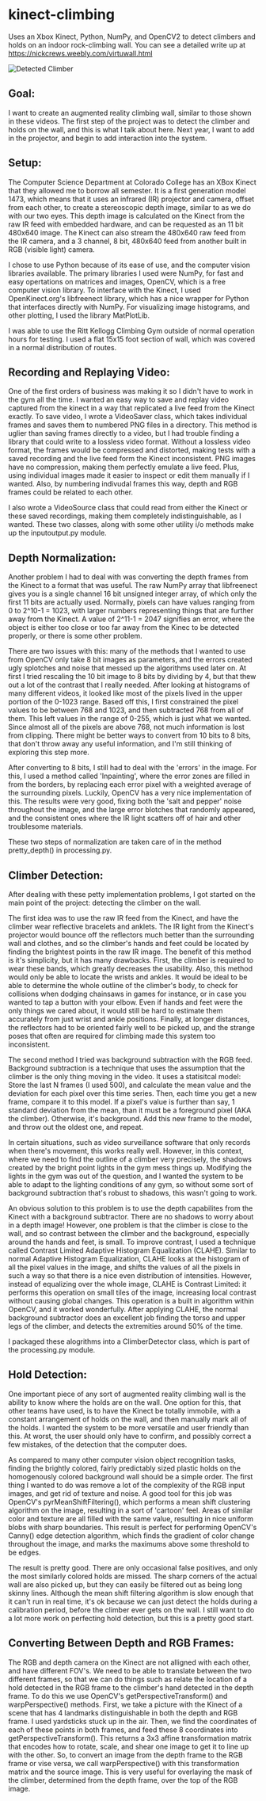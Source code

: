 # kinect-climbing

Uses an Xbox Kinect, Python, NumPy, and OpenCV2 to detect climbers and holds on an indoor rock-climbing wall. You can see a detailed write up at https://nickcrews.weebly.com/virtuwall.html

![Detected Climber](examples/climber_outline.png)

## Goal:

I want to create an augmented reality climbing wall, similar to those shown in these videos. The first step of the project was to detect the climber and holds on the wall, and this is what I talk about here. Next year, I want to add in the projector, and begin to add interaction into the system.

## Setup:

The Computer Science Department at Colorado College has an XBox Kinect that they allowed me to borrow all semester. It is a first generation model 1473, which means that it uses an infrared (IR) projector and camera, offset from each other, to create a stereoscopic depth image, similar to as we do with our two eyes. This depth image is calculated on the Kinect from the raw IR feed with embedded hardware, and can be requested as an 11 bit 480x640 image. The Kinect can also stream the 480x640 raw feed from the IR camera, and a 3 channel, 8 bit, 480x640 feed from another built in RGB (visible light) camera.

I chose to use Python because of its ease of use, and the computer vision libraries available. The primary libraries I used were NumPy, for fast and easy opertations on matrices and images, OpenCV, which is a free computer vision library. To interface with the Kinect, I used OpenKinect.org's libfreenect library, which has a nice wrapper for Python that interfaces directly with NumPy. For visualizing image histograms, and other plotting, I used the library MatPlotLib.

I was able to use the Ritt Kellogg Climbing Gym outside of normal operation hours for testing. I used a flat 15x15 foot section of wall, which was covered in a normal distribution of routes.

## Recording and Replaying Video:

One of the first orders of business was making it so I didn't have to work in the gym all the time. I wanted an easy way to save and replay video captured from the kinect in a way that replicated a live feed from the Kinect exactly. To save video, I wrote a VideoSaver class, which takes individual frames and saves them to numbered PNG files in a directory. This method is uglier than saving frames directly to a video, but I had trouble finding a library that could write to a lossless video format. Without a lossless video format, the frames would be compressed and distorted, making tests with a saved recording and the live feed form the Kinect inconsistent. PNG images have no compression, making them perfectly emulate a live feed. Plus, using individual images made it easier to inspect or edit them manually if I wanted. Also, by numbering indivudal frames this way, depth and RGB frames could be related to each other.

I also wrote a VideoSource class that could read from either the Kinect or these saved recordings, making them completely indistinguishable, as I wanted. These two classes, along with some other utility i/o methods make up the inputoutput.py module.

## Depth Normalization:

Another problem I had to deal with was converting the depth frames from the Kinect to a format that was useful. The raw NumPy array that libfreenect gives you is a single channel 16 bit unsigned integer array, of which only the first 11 bits are actually used. Normally, pixels can have values ranging from 0 to 2^10-1 = 1023, with larger numbers representing things that are further away from the Kinect. A value of 2^11-1 = 2047 signifies an error, where the object is either too close or too far away from the Kinec to be detected properly, or there is some other problem.

There are two issues with this: many of the methods that I wanted to use from OpenCV only take 8 bit images as parameters, and the errors created ugly splotches and noise that messed up the algorithms used later on. At first I tried rescaling the 10 bit image to 8 bits by dividing by 4, but that thew out a lot of the contrast that I really needed. After looking at histograms of many different videos, it looked like most of the pixels lived in the upper portion of the 0-1023 range. Based off this, I first constrained the pixel values to be between 768 and 1023, and then subtracted 768 from all of them. This left values in the range of 0-255, which is just what we wanted. Since almost all of the pixels are above 768, not much information is lost from clipping. There might be better ways to convert from 10 bits to 8 bits, that don't throw away any useful information, and I'm still thinking of exploring this step more.

After converting to 8 bits, I still had to deal with the 'errors' in the image. For this, I used a method called 'Inpainting', where the error zones are filled in from the borders, by replacing each error pixel with a weighted average of the surrounding pixels. Luckily, OpenCV has a very nice implementation of this. The results were very good, fixing both the 'salt and pepper' noise throughout the image, and the large error blotches that randomly appeared, and the consistent ones where the IR light scatters off of hair and other troublesome materials.

These two steps of normalization are taken care of in the method pretty_depth() in processing.py.

## Climber Detection:

After dealing with these petty implementation problems, I got started on the main point of the project: detecting the climber on the wall.

The first idea was to use the raw IR feed from the Kinect, and have the climber wear reflective bracelets and anklets. The IR light from the Kinect's projector would bounce off the reflectors much better than the surrounding wall and clothes, and so the climber's hands and feet could be located by finding the brightest points in the raw IR image. The benefit of this method is it's simplicity, but it has many drawbacks. First, the climber is required to wear these bands, which greatly decreases the usability. Also, this method would only be able to locate the wrists and ankles. It would be ideal to be able to determine the whole outline of the climber's body, to check for collisions when dodging chainsaws in games for instance, or in case you wanted to tap a button with your elbow. Even if hands and feet were the only things we cared about, it would still be hard to estimate them accurately from just wrist and ankle positions. Finally, at longer distances, the reflectors had to be oriented fairly well to be picked up, and the strange poses that often are required for climbing made this system too inconsistent.

The second method I tried was background subtraction with the RGB feed. Background subtraction is a technique that uses the assumption that the climber is the only thing moving in the video. It uses a statisitcal model: Store the last N frames (I used 500), and calculate the mean value and the deviation for each pixel over this time series. Then, each time you get a new frame, compare it to this model. If a pixel's value is further than say, 1 standard deviation from the mean, than it must be a foreground pixel (AKA the climber). Otherwise, it's background. Add this new frame to the model, and throw out the oldest one, and repeat.

In certain situations, such as video surveillance software that only records when there's movement, this works really well. However, in this context, where we need to find the outline of a climber very precisely, the shadows created by the bright point lights in the gym mess things up. Modifying the lights in the gym was out of the question, and I wanted the system to be able to adapt to the lighting conditions of any gym, so without some sort of background subtraction that's robust to shadows, this wasn't going to work.

An obvious solution to this problem is to use the depth capabilites from the Kinect with a background subtractor. There are no shadows to worry about in a depth image! However, one problem is that the climber is close to the wall, and so contrast between the climber and the background, especially around the hands and feet, is small. To improve contrast, I used a technique called Contrast Limited Adaptive Histogram Equalization (CLAHE). Similar to normal Adaptive Histogram Equalization, CLAHE looks at the histogram of all the pixel values in the image, and shifts the values of all the pixels in such a way so that there is a nice even distribution of intensities. However, instead of equalizing over the whole image, CLAHE is Contrast Limited: it performs this operation on small tiles of the image, increasing local contrast without causing global changes. This operation is a built in algorithm within OpenCV, and it worked wonderfully. After applying CLAHE, the normal background subtractor does an excellent job finding the torso and upper legs of the climber, and detects the extremities around 50% of the time.

I packaged these alogrithms into a ClimberDetector class, which is part of the processing.py module.

## Hold Detection:

One important piece of any sort of augmented reality climbing wall is the ability to know where the holds are on the wall. One option for this, that other teams have used, is to have the Kinect be totally immobile, with a constant arrangement of holds on the wall, and then manually mark all of the holds. I wanted the system to be more versatile and user friendly than this. At worst, the user should only have to confirm, and possibly correct a few mistakes, of the detection that the computer does.

As compared to many other computer vision object recognition tasks, finding the brightly colored, fairly predictably sized plastic holds on the homogenously colored background wall should be a simple order. The first thing I wanted to do was remove a lot of the complexity of the RGB input images, and get rid of texture and noise. A good tool for this job was OpenCV's pyrMeanShiftFiltering(), which performs a mean shift clustering algorithm on the image, resulting in a sort of 'cartoon' feel. Areas of similar color and texture are all filled with the same value, resulting in nice uniform blobs with sharp boundaries. This result is perfect for performing OpenCV's Canny() edge detection algorithm, which finds the gradient of color change throughout the image, and marks the maximums above some threshold to be edges.

The result is pretty good. There are only occasional false positives, and only the most similarly colored holds are missed. The sharp corners of the actual wall are also picked up, but they can easily be filtered out as being long skinny lines. Although the mean shift filtering algorithm is slow enough that it can't run in real time, it's ok because we can just detect the holds during a calibration period, before the climber ever gets on the wall. I still want to do a lot more work on perfecting hold detection, but this is a pretty good start.

## Converting Between Depth and RGB Frames:

The RGB and depth camera on the Kinect are not alligned with each other, and have different FOV's. We need to be able to translate between the two different frames, so that we can do things such as relate the location of a hold detected in the RGB frame to the climber's hand detected in the depth frame. To do this we use OpenCV's getPerspectiveTransform() and warpPerspective() methods. First, we take a picture with the Kinect of a scene that has 4 landmarks distinguishable in both the depth and RGB frame. I used yardsticks stuck up in the air. Then, we find the coordinates of each of these points in both frames, and feed these 8 coordinates into getPerspectiveTransform(). This returns a 3x3 affine transformation matrix that encodes how to rotate, scale, and shear one image to get it to line up with the other. So, to convert an image from the depth frame to the RGB frame or vise versa, we call warpPerspective() with this transformation matrix and the source image. This is very useful for overlaying the mask of the climber, determined from the depth frame, over the top of the RGB image.
